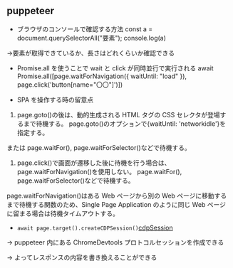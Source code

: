 ## puppeteer

- ブラウザのコンソールで確認する方法
  const a = document.querySelectorAll("要素");
  console.log(a)

&rarr;要素が取得できているか、長さはどれくらいか確認できる

- Promise.all を使うことで wait と click が同時並行で実行される
  await Promise.all([page.waitForNavigation({ waitUntil: "load" }), page.click('button[name="〇〇"]')])

- SPA を操作する時の留意点

1. page.goto()の後は、動的生成される HTML タグの CSS セレクタが登場するまで待機する。
   page.goto()のオプションで{waitUntil: 'networkidle'}を指定する。

または page.waitFor(), page.waitForSelector()などで待機する。

1. page.click()で画面が遷移した後に待機を行う場合は、page.waitForNavigation()を使用しない。
   page.waitFor(), page.waitForSelector()などで待機する。

page.waitForNavigation()はある Web ページから別の Web ページに移動するまで待機する関数のため、Single Page Application のように同じ Web ページに留まる場合は待機タイムアウトする。

- `await page.target().createCDPSession()`[cdpSession](https://github.com/puppeteer/puppeteer/blob/main/docs/api.md#class-cdpsession)

&rarr; puppeteer 内にある ChromeDevtools プロトコルセッションを作成できる

&rarr; よってレスポンスの内容を書き換えることができる
